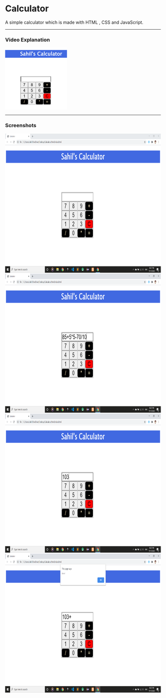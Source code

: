# Calculator
A simple calculator which is made with HTML , CSS and JavaScript.

<hr>
<h3>Video Explanation</h3>
<a href="https://www.youtube.com/watch?v=VuGUw3tqClw"><img src="screenshots/ss5.png" height=200px width = 200px /></a> 
<hr>
<h3>Screenshots</h3>
<img src="screenshots/ss1.png" height = 450px width = 800px />
<img src="screenshots/ss2.png" height = 450px width = 800px />
<img src="screenshots/ss3.png" height = 450px width = 800px />
<img src="screenshots/ss4.png" height = 450px width = 800px />
